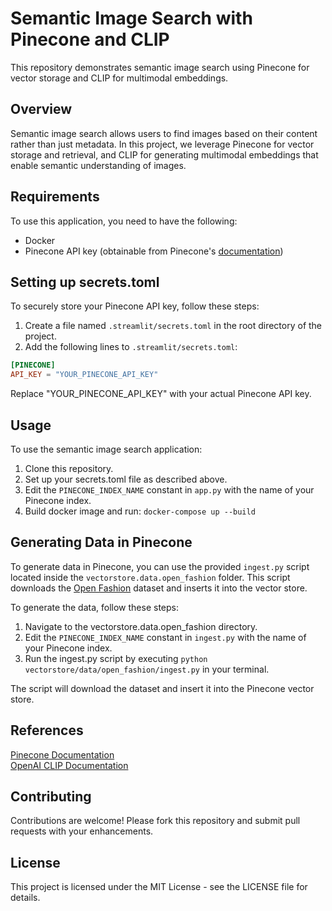 # Semantic Image Search with Pinecone and CLIP

This repository demonstrates semantic image search using Pinecone for vector storage and CLIP for multimodal embeddings.

## Overview

Semantic image search allows users to find images based on their content rather than just metadata. In this project, we leverage Pinecone for vector storage and retrieval, and CLIP for generating multimodal embeddings that enable semantic understanding of images.

## Requirements

To use this application, you need to have the following:

- Docker
- Pinecone API key (obtainable from Pinecone's [documentation](https://docs.pinecone.io/v1/docs/quickstart#2-get-your-api-key))

## Setting up secrets.toml

To securely store your Pinecone API key, follow these steps:

1. Create a file named `.streamlit/secrets.toml` in the root directory of the project.
2. Add the following lines to `.streamlit/secrets.toml`:

```toml
[PINECONE]
API_KEY = "YOUR_PINECONE_API_KEY"
```

Replace "YOUR_PINECONE_API_KEY" with your actual Pinecone API key.

## Usage

To use the semantic image search application:

1. Clone this repository.
2. Set up your secrets.toml file as described above.
3. Edit the `PINECONE_INDEX_NAME` constant in `app.py` with the name of your Pinecone index.
3. Build docker image and run: `docker-compose up --build`

## Generating Data in Pinecone

To generate data in Pinecone, you can use the provided `ingest.py` script located inside the `vectorstore.data.open_fashion` folder. This script downloads the [Open Fashion](https://www.kaggle.com/datasets/paramaggarwal/fashion-product-images-small) dataset and inserts it into the vector store.

To generate the data, follow these steps:

1. Navigate to the vectorstore.data.open_fashion directory.
2. Edit the `PINECONE_INDEX_NAME` constant in `ingest.py` with the name of your Pinecone index.
2. Run the ingest.py script by executing `python vectorstore/data/open_fashion/ingest.py` in your terminal.

The script will download the dataset and insert it into the Pinecone vector store.

## References

[Pinecone Documentation](https://docs.pinecone.io/docs/overview) <br>
[OpenAI CLIP Documentation](https://openai.com/research/clip)

## Contributing
Contributions are welcome! Please fork this repository and submit pull requests with your enhancements.

## License
This project is licensed under the MIT License - see the LICENSE file for details.
